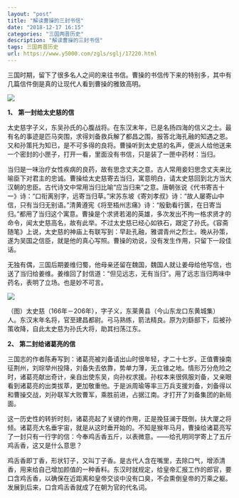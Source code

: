 ```yaml
---
layout: "post"
title: "解读曹操的三封书信"
date: "2018-12-17 16:15"
categories: "三国两晋历史"
description: "解读曹操的三封书信"
tags: 三国两晋历史
url: https://www.y5000.com/zgls/sglj/17220.html
---
```






三国时期，留下了很多名人之间的来往书信。曹操的书信传下来的特别多，其中有几篇信件倒是真的让现代人看到曹操的雅致高明。

![](https://img.y5000.com/uploads/allimg/170316/8-1F31610443UU.jpg)

**1、** **第一封给太史慈的信**

太史慈字子义，东吴孙氏的心腹战将。在东汉末年，已是名扬四海的信义之士。最有名的事迹是匹马突围，求得刘备救兵解了都昌之围，报答北海孔融的知遇之恩。又和孙策托为知已，是不可多得的良将。曹操听到太史慈的名声，便派人给他送来一个密封的小匣子，打开一看，里面没有书信，只是装了一匣中药材：当归。

当归是一味治疗女性疾病的良药，故有思念丈夫之意。古人常用妾妇思念丈夫来比喻臣下对君主的忠诚。曹操给太史慈寄去当归，寓意明白，请太史慈回到北方当大汉朝的忠臣。古代诗文中常用当归比喻“应当归来”之意。唐朝张说《代书寄吉十一》诗：“口衔离别字，远寄当归草。”宋苏东坡《寄刘孝叔》诗：“故人屡寄山中信，只有当归无别语。”清黄遵宪《将至梧州志痛》诗：“殷勤看行篋，在日寄当归。”都用了当归这个寓意。曹操是个求贤若渴的英雄，多次发出不拘一格求贤才的命令，闻太史慈高名，故有此举。不过太史慈已经心如铁石，跟定了孙氏。《容斋随笔》上说，太史慈的神庙上有联写到：早赴孔融，雅谓青州之烈士。晚从孙策，遂为吴国之信臣，就是他的真心写照。曹操的劝说，没有发生作用，只留下一段佳话。

无独有偶，三国后期姜维归蜀，他母亲还留在魏国，魏国人就让姜母给他写信，也送了当归给姜维。姜维回了封信道：“但见远志，无有当归”。用了远志当归两味中药名，表明了立场。也是妙不可言。

![](https://img.y5000.com/uploads/allimg/170316/1052554S3-0.jpg)

（图）太史慈（166年－206年），字子义，东莱黄县（今山东龙口东黄城集）人。东汉末年名将，官至建昌都尉。弓马熟练，箭法精良。原为刘繇部下，后被孙策收降，自此太史慈为孙氏大将，助其扫荡江东。

**2、** **第二封给诸葛亮的信**

三国志的作者陈寿写到：诸葛亮被刘备请出山时很年轻，才二十七岁。正值曹操南征荆州，刘琮举州投降，刘备失去依靠，势单力薄，无立锥之地。情形万分危险之时，诸葛亮献出奇计，亲自出使东吴，向孙权求援。孙权本来很佩服刘备，又亲眼看到诸葛亮的出类拔萃，更加敬重他。于是派周瑜等率三万兵支援刘备，刘备得以和曹操交战，刘孙联军大败曹军，乘胜前进，占据江南。才打开了刘备集团的新局面。

这一历史性的转折时刻，诸葛亮起了关键的作用，正是挽狂澜于既倒，扶大厦之将倾。诸葛亮大名垂宇宙，就是从这时垂开始的。不知是猴年马月，曹操给诸葛亮写了一封只有一行字的信：今奉鸡舌香五斤，以表微意。——给孔明同学寄上了五斤鸡舌香，这又是什么意思？

鸡舌香即丁香，形状钉子，又叫丁子香。是古代人含在嘴里，去除口气，增添清香，用来给自己增加颜值的一种香料。东汉时就规定，给皇帝汇报工作的郎官，要口含鸡舌香，以确保在近距离和皇帝交谈中没有口臭，不会熏倒皇帝的万乘之躯。发展到后来，口含鸡舌香就成了在朝为官的代名词。
